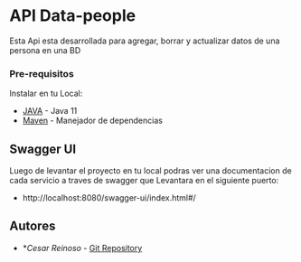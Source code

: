 # API Data-people

 Esta Api esta desarrollada para agregar, borrar y actualizar datos de una persona en una BD

### Pre-requisitos

Instalar en tu Local:

* [JAVA](http://codigoelectronica.com/blog/instalar-java-jdk-11) - Java 11
* [Maven](https://maven.apache.org/) - Manejador de dependencias


## Swagger UI
Luego de levantar el proyecto en tu local podras ver una documentacion de cada servicio a traves de swagger
que Levantara en el siguiente puerto:

* http://localhost:8080/swagger-ui/index.html#/


## Autores ️

* **Cesar Reinoso* - [Git Repository](https://github.com/CesarVnzla?tab=repositories)